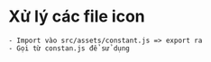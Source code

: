 # Xử lý các file icon
    - Import vào src/assets/constant.js => export ra
    - Gọi từ constan.js để sử dụng